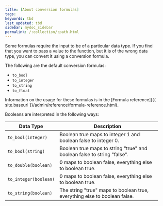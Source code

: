 ```yaml
---
title: [About conversion formulas]
tags:
keywords: tbd
last_updated: tbd
sidebar: mydoc_sidebar
permalink: /:collection/:path.html
---
```

Some formulas require the input to be of a particular data type. If you find that you want to pass a value to the function, but it is of the wrong data type, you can convert it using a conversion formula.

The following are the default conversion formulas:

-   `to_bool`
-   `to_integer`
-   `to_string`
-   `to_float`

Information on the usage for these formulas is in the [Formula reference]({{ site.baseurl }}/admin/reference/formula-reference.html).

Booleans are interpreted in the following ways:

|Data Type|Description|
|---------|-----------|
|`to_bool(integer)`|Boolean true maps to integer 1 and boolean false to integer 0.|
|`to_bool(string)`|Boolean true maps to string "true" and boolean false to string "false".|
|`to_double(boolean)`|0 maps to boolean false, everything else to boolean true.|
|`to_integer(boolean)`|0 maps to boolean false, everything else to boolean true.|
|`to_string(boolean)`|The string "true" maps to boolean true, everything else to boolean false.|
